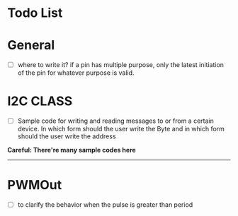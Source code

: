 # Todo List

# General

- [ ] where to write it? if a pin has multiple purpose, only the latest initiation of the pin for whatever purpose is valid.

# I2C CLASS

- [ ] Sample code for writing and reading messages to or from a certain device. In which form should the user write the Byte and in which form should the user write the address

**Careful: There're many sample codes here**

--------------------------------------------------------------------------------

# PWMOut

- [ ] to clarify the behavior when the pulse is greater than period
